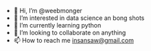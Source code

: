 - 👋 Hi, I’m @weebmonger
- 👀 I’m interested in data science an bong shots
- 🌱 I’m currently learning python
- 💞️ I’m looking to collaborate on anything
- 📫 How to reach me insansaw@gmail.com

<!---
weebmonger/weebmonger is a ✨ special ✨ repository because its `README.md` (this file) appears on your GitHub profile.
You can click the Preview link to take a look at your changes.
--->
